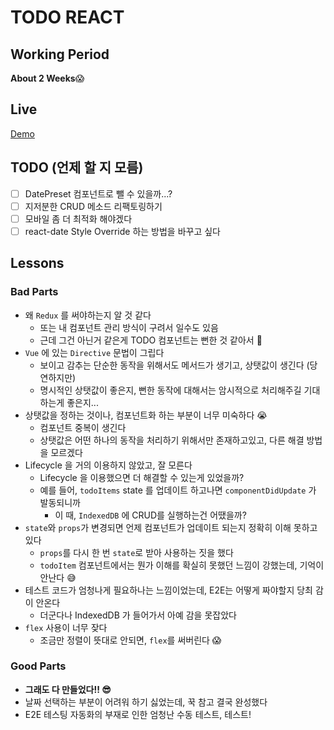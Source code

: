 # TODO REACT

## Working Period
**About 2 Weeks**😱

## Live
[Demo](http://static.doondoony.com/todo-apps/todo-react/index.html)

## TODO (언제 할 지 모름)
- [ ] DatePreset 컴포넌트로 뺄 수 있을까...?
- [ ] 지저분한 CRUD 메소드 리팩토링하기
- [ ] 모바일 좀 더 최적화 해야겠다
- [ ] react-date Style Override 하는 방법을 바꾸고 싶다

## Lessons

### Bad Parts
- 왜 `Redux` 를 써야하는지 알 것 같다
    - 또는 내 컴포넌트 관리 방식이 구려서 일수도 있음
    - 근데 그건 아닌거 같은게 TODO 컴포넌트는 뻔한 것 같아서 🤔
- `Vue` 에 있는 `Directive` 문법이 그립다
    - 보이고 감추는 단순한 동작을 위해서도 메서드가 생기고, 상탯값이 생긴다 (당연하지만)
    - 명시적인 상탯값이 좋은지, 뻔한 동작에 대해서는 암시적으로 처리해주길 기대하는게 좋은지...
- 상탯값을 정하는 것이나, 컴포넌트화 하는 부분이 너무 미숙하다 😭
    - 컴포넌트 중복이 생긴다
    - 상탯값은 어떤 하나의 동작을 처리하기 위해서만 존재하고있고, 다른 해결 방법을 모르겠다
- Lifecycle 을 거의 이용하지 않았고, 잘 모른다
    - Lifecycle 을 이용했으면 더 해결할 수 있는게 있었을까?
    - 예를 들어, `todoItems` state 를 업데이트 하고나면 `componentDidUpdate` 가 발동되니까
        - 이 때, `IndexedDB` 에 CRUD를 실행하는건 어땠을까?
- `state`와 `props`가 변경되면 언제 컴포넌트가 업데이트 되는지 정확히 이해 못하고 있다
    - `props`를 다시 한 번 `state`로 받아 사용하는 짓을 했다
    - `todoItem` 컴포넌트에서는 뭔가 이해를 확실히 못했던 느낌이 강했는데, 기억이 안난다 😅
- 테스트 코드가 엄청나게 필요하나는 느낌이었는데, E2E는 어떻게 짜야할지 당최 감이 안온다
    - 더군다나 IndexedDB 가 들어가서 아예 감을 못잡았다
- `flex` 사용이 너무 잦다
    - 조금만 정렬이 뜻대로 안되면, `flex`를 써버린다 😱

### Good Parts
- **그래도 다 만들었다!! 😎**
- 날짜 선택하는 부분이 어려워 하기 싫었는데, 꾹 참고 결국 완성했다
- E2E 테스팅 자동화의 부재로 인한 엄청난 수동 테스트, 테스트!

